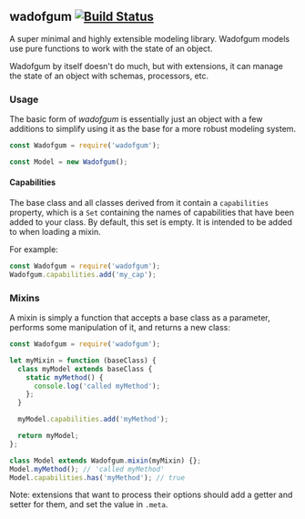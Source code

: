 ## wadofgum [![Build Status](https://travis-ci.org/nlf/wadofgum.svg)](https://travis-ci.org/nlf/wadofgum)

A super minimal and highly extensible modeling library.
Wadofgum models use pure functions to work with the state of an object.

Wadofgum by itself doesn't do much, but with extensions, it can manage the state of an object with schemas, processors, etc.

### Usage

The basic form of *wadofgum* is essentially just an object with a few additions to simplify using it as the base for a more robust modeling system.

```js
const Wadofgum = require('wadofgum');

const Model = new Wadofgum();
```

#### Capabilities

The base class and all classes derived from it contain a `capabilities` property, which is a `Set` containing the names of capabilities that have been added to your class. By default, this set is empty. It is intended to be added to when loading a mixin.

For example:

```js
const Wadofgum = require('wadofgum');
Wadofgum.capabilities.add('my_cap');
```

### Mixins

A mixin is simply a function that accepts a base class as a parameter, performs some manipulation of it, and returns a new class:

```js
const Wadofgum = require('wadofgum');

let myMixin = function (baseClass) {
  class myModel extends baseClass {
    static myMethod() {
      console.log('called myMethod');
    };
  }

  myModel.capabilities.add('myMethod');

  return myModel;
};

class Model extends Wadofgum.mixin(myMixin) {};
Model.myMethod(); // 'called myMethod'
Model.capabilities.has('myMethod'); // true
```

Note: extensions that want to process their options should add a getter and setter for them, and set the value in `.meta`.
